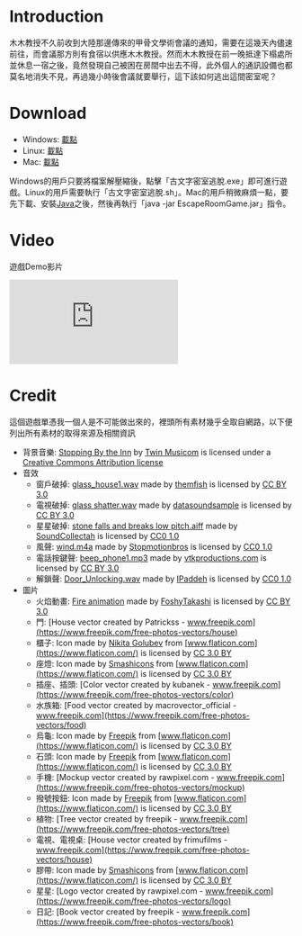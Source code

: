 # Introduction
木木教授不久前收到大陸那邊傳來的甲骨文學術會議的通知，需要在這幾天內儘速前往，而會議那方則有食宿以供應木木教授。然而木木教授在前一晚抵達下榻處所並休息一宿之後，竟然發現自己被困在房間中出去不得，此外個人的通訊設備也都莫名地消失不見，再過幾小時後會議就要舉行，這下該如何逃出這間密室呢？

# Download
- Windows: [載點](https://github.com/gotchamana/EscapeRoomGame/releases/download/v1.0/Windows.zip)
- Linux: [載點](https://github.com/gotchamana/EscapeRoomGame/releases/download/v1.0/Linux.zip)
- Mac: [載點](https://github.com/gotchamana/EscapeRoomGame/releases/download/v1.0/Mac.zip)

Windows的用戶只要將檔案解壓縮後，點擊「古文字密室逃脫.exe」即可進行遊戲。Linux的用戶需要執行「古文字密室逃脫.sh」。Mac的用戶稍微麻煩一點，要先下載、安裝[Java](https://www.java.com/zh_TW/)之後，然後再執行「java -jar EscapeRoomGame.jar」指令。

# Video
遊戲Demo影片
<div class="video-wrapper"><iframe src="https://www.youtube.com/embed/sD5sO0TCWYM" frameborder="0" allow="accelerometer; autoplay; encrypted-media; gyroscope; picture-in-picture" allowfullscreen></iframe></div>

# Credit
這個遊戲單憑我一個人是不可能做出來的，裡頭所有素材幾乎全取自網路，以下便列出所有素材的取得來源及相關資訊
- 背景音樂: [Stopping By the Inn](http://www.twinmusicom.org/song/298/stopping-by-the-inn) by [Twin Musicom](http://www.twinmusicom.org) is licensed under a [Creative Commons Attribution license](https://creativecommons.org/licenses/by/4.0/)
- 音效
   - 窗戶破掉: [glass_house1.wav](https://freesound.org/people/themfish/sounds/34201/) made by [themfish](https://freesound.org/people/themfish/) is licensed by [CC BY 3.0](https://creativecommons.org/licenses/by/3.0/)
   - 電視破掉: [glass shatter.wav](https://freesound.org/people/datasoundsample/sounds/41348/) made by [datasoundsample](https://freesound.org/people/datasoundsample/) is licensed by [CC BY 3.0](https://creativecommons.org/licenses/by/3.0/)
   - 星星破掉: [stone falls and breaks low pitch.aiff](https://freesound.org/people/SoundCollectah/sounds/109360/) made by [SoundCollectah](https://freesound.org/people/SoundCollectah/) is licensed by [CC0 1.0](https://creativecommons.org/publicdomain/zero/1.0/)
   - 風聲: [wind.m4a](https://freesound.org/people/Stopmotionbros/sounds/438991/) made by [Stopmotionbros](https://freesound.org/people/Stopmotionbros/) is licensed by [CC0 1.0](https://creativecommons.org/publicdomain/zero/1.0/)
   - 電話按鍵聲: [beep_phone1.mp3](https://freesound.org/people/vtkproductions.com/sounds/64085/) made by [vtkproductions.com](https://freesound.org/people/vtkproductions.com/) is licensed by [CC BY 3.0](https://creativecommons.org/licenses/by/3.0/)
   - 解鎖聲: [Door_Unlocking.wav](https://freesound.org/people/IPaddeh/sounds/422852/) made by [IPaddeh](https://freesound.org/people/IPaddeh/) is licensed by [CC0 1.0](https://creativecommons.org/publicdomain/zero/1.0/)
- 圖片
   - 火焰動畫: [Fire animation](https://opengameart.org/content/9-frame-fire-animation-16x-32x-64x) made by [FoshyTakashi](https://opengameart.org/users/foshytakashi) is licensed by [CC BY 3.0](https://creativecommons.org/licenses/by/3.0/deed.en)
   - 門: [House vector created by Patrickss - www.freepik.com](https://www.freepik.com/free-photos-vectors/house)
   - 櫃子: Icon made by [Nikita Golubev](https://www.flaticon.com/authors/nikita-golubev) from [www.flaticon.com](https://www.flaticon.com/) is licensed by [CC 3.0 BY](http://creativecommons.org/licenses/by/3.0/)
   - 座燈: Icon made by [Smashicons](https://www.flaticon.com/authors/smashicons) from [www.flaticon.com](https://www.flaticon.com/) is licensed by [CC 3.0 BY](http://creativecommons.org/licenses/by/3.0/)
   - 插座、插頭: [Color vector created by kubanek - www.freepik.com](https://www.freepik.com/free-photos-vectors/color)
   - 水族箱: [Food vector created by macrovector_official - www.freepik.com](https://www.freepik.com/free-photos-vectors/food)
   - 烏龜: Icon made by [Freepik](https://www.freepik.com/) from [www.flaticon.com](https://www.flaticon.com/) is licensed by [CC 3.0 BY](http://creativecommons.org/licenses/by/3.0/)
   - 石頭: Icon made by [Freepik](https://www.freepik.com/) from [www.flaticon.com](https://www.flaticon.com/) is licensed by [CC 3.0 BY](http://creativecommons.org/licenses/by/3.0/)
   - 手機: [Mockup vector created by rawpixel.com - www.freepik.com](https://www.freepik.com/free-photos-vectors/mockup)
   - 撥號按鈕: Icon made by [Freepik](https://www.freepik.com/) from [www.flaticon.com](https://www.flaticon.com/) is licensed by [CC 3.0 BY](http://creativecommons.org/licenses/by/3.0/)
   - 植物: [Tree vector created by freepik - www.freepik.com](https://www.freepik.com/free-photos-vectors/tree)
   - 電視、電視桌: [House vector created by frimufilms - www.freepik.com](https://www.freepik.com/free-photos-vectors/house)
   - 膠帶: Icon made by [Smashicons](https://www.flaticon.com/authors/smashicons) from [www.flaticon.com](https://www.flaticon.com/) is licensed by [CC 3.0 BY](http://creativecommons.org/licenses/by/3.0/)
   - 星星: [Logo vector created by rawpixel.com - www.freepik.com](https://www.freepik.com/free-photos-vectors/logo)
   - 日記: [Book vector created by freepik - www.freepik.com](https://www.freepik.com/free-photos-vectors/book)
